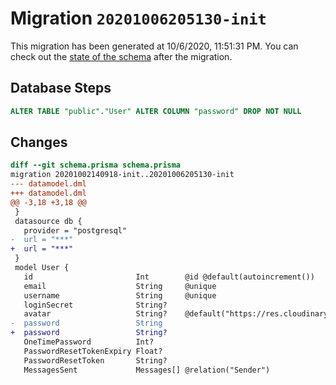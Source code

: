 # Migration `20201006205130-init`

This migration has been generated at 10/6/2020, 11:51:31 PM.
You can check out the [state of the schema](./schema.prisma) after the migration.

## Database Steps

```sql
ALTER TABLE "public"."User" ALTER COLUMN "password" DROP NOT NULL
```

## Changes

```diff
diff --git schema.prisma schema.prisma
migration 20201002140918-init..20201006205130-init
--- datamodel.dml
+++ datamodel.dml
@@ -3,18 +3,18 @@
 }
 datasource db {
   provider = "postgresql"
-  url = "***"
+  url = "***"
 }
 model User {
   id                       Int        @id @default(autoincrement())
   email                    String     @unique
   username                 String     @unique
   loginSecret              String?
   avatar                   String?    @default("https://res.cloudinary.com/iib-webdevs/image/upload/v1601031013/DontDeleteMe/pngtree-businessman-user-avatar-free-vector-png-image_1538405.jpg")
-  password                 String
+  password                 String?
   OneTimePassword          Int?
   PasswordResetTokenExpiry Float?
   PasswordResetToken       String?
   MessagesSent             Messages[] @relation("Sender")
```


